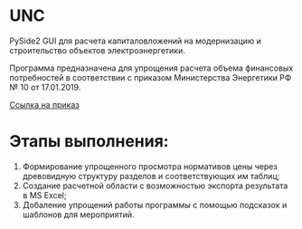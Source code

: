 # UNC
PySide2 GUI для расчета капиталовложений на модернизацию и строительство объектов электроэнергетики.

Программа предназначена для упрощения расчета объема финансовых потребностей в соответствии с приказом Министерства Энергетики РФ № 10 от 17.01.2019.

[Ссылка на приказ](https://minenergo.gov.ru/node/13918)
# Этапы выполнения:
1) Формирование упрощенного просмотра нормативов цены через древовидную структуру разделов и соответствующих им таблиц;
2) Создание расчетной области с возможностью экспорта результата в MS Excel;
3) Добаление упрощений работы программы с помощью подсказок и шаблонов для мероприятий.
